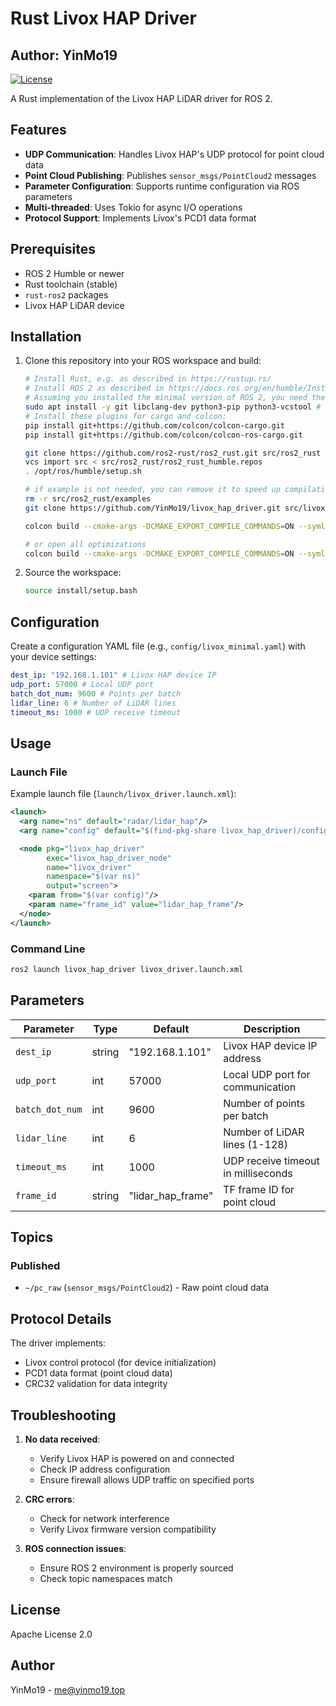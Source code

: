 # Rust Livox HAP Driver

## Author: YinMo19

[![License](https://img.shields.io/badge/License-Apache%202.0-blue.svg)](https://opensource.org/licenses/Apache-2.0)

A Rust implementation of the Livox HAP LiDAR driver for ROS 2.

## Features

- **UDP Communication**: Handles Livox HAP's UDP protocol for point cloud data
- **Point Cloud Publishing**: Publishes `sensor_msgs/PointCloud2` messages
- **Parameter Configuration**: Supports runtime configuration via ROS parameters
- **Multi-threaded**: Uses Tokio for async I/O operations
- **Protocol Support**: Implements Livox's PCD1 data format

## Prerequisites

- ROS 2 Humble or newer
- Rust toolchain (stable)
- `rust-ros2` packages
- Livox HAP LiDAR device

## Installation

1. Clone this repository into your ROS workspace and build:

    ```bash
    # Install Rust, e.g. as described in https://rustup.rs/
    # Install ROS 2 as described in https://docs.ros.org/en/humble/Installation.html
    # Assuming you installed the minimal version of ROS 2, you need these additional packages:
    sudo apt install -y git libclang-dev python3-pip python3-vcstool # libclang-dev is required by bindgen
    # Install these plugins for cargo and colcon:
    pip install git+https://github.com/colcon/colcon-cargo.git
    pip install git+https://github.com/colcon/colcon-ros-cargo.git

    git clone https://github.com/ros2-rust/ros2_rust.git src/ros2_rust
    vcs import src < src/ros2_rust/ros2_rust_humble.repos
    . /opt/ros/humble/setup.sh

    # if example is not needed, you can remove it to speed up compilation
    rm -r src/ros2_rust/examples
    git clone https://github.com/YinMo19/livox_hap_driver.git src/livox_hap_driver

    colcon build --cmake-args -DCMAKE_EXPORT_COMPILE_COMMANDS=ON --symlink-install

    # or open all optimizations
    colcon build --cmake-args -DCMAKE_EXPORT_COMPILE_COMMANDS=ON --symlink-install --cmake-args -DCMAKE_BUILD_TYPE=Release --cargo-args --release
    ```

2. Source the workspace:
    ```bash
    source install/setup.bash
    ```

## Configuration

Create a configuration YAML file (e.g., `config/livox_minimal.yaml`) with your device settings:

```yaml
dest_ip: "192.168.1.101" # Livox HAP device IP
udp_port: 57000 # Local UDP port
batch_dot_num: 9600 # Points per batch
lidar_line: 6 # Number of LiDAR lines
timeout_ms: 1000 # UDP receive timeout
```

## Usage

### Launch File

Example launch file (`launch/livox_driver.launch.xml`):

```xml
<launch>
  <arg name="ns" default="radar/lidar_hap"/>
  <arg name="config" default="$(find-pkg-share livox_hap_driver)/config/livox_minimal.yaml"/>

  <node pkg="livox_hap_driver"
        exec="livox_hap_driver_node"
        name="livox_driver"
        namespace="$(var ns)"
        output="screen">
    <param from="$(var config)"/>
    <param name="frame_id" value="lidar_hap_frame"/>
  </node>
</launch>
```

### Command Line

```bash
ros2 launch livox_hap_driver livox_driver.launch.xml
```

## Parameters

| Parameter       | Type   | Default           | Description                         |
| --------------- | ------ | ----------------- | ----------------------------------- |
| `dest_ip`       | string | "192.168.1.101"   | Livox HAP device IP address         |
| `udp_port`      | int    | 57000             | Local UDP port for communication    |
| `batch_dot_num` | int    | 9600              | Number of points per batch          |
| `lidar_line`    | int    | 6                 | Number of LiDAR lines (1-128)       |
| `timeout_ms`    | int    | 1000              | UDP receive timeout in milliseconds |
| `frame_id`      | string | "lidar_hap_frame" | TF frame ID for point cloud         |

## Topics

### Published

- `~/pc_raw` (`sensor_msgs/PointCloud2`) - Raw point cloud data

## Protocol Details

The driver implements:

- Livox control protocol (for device initialization)
- PCD1 data format (point cloud data)
- CRC32 validation for data integrity

## Troubleshooting

1. **No data received**:

    - Verify Livox HAP is powered on and connected
    - Check IP address configuration
    - Ensure firewall allows UDP traffic on specified ports

2. **CRC errors**:

    - Check for network interference
    - Verify Livox firmware version compatibility

3. **ROS connection issues**:
    - Ensure ROS 2 environment is properly sourced
    - Check topic namespaces match

## License

Apache License 2.0

## Author

YinMo19 - me@yinmo19.top
